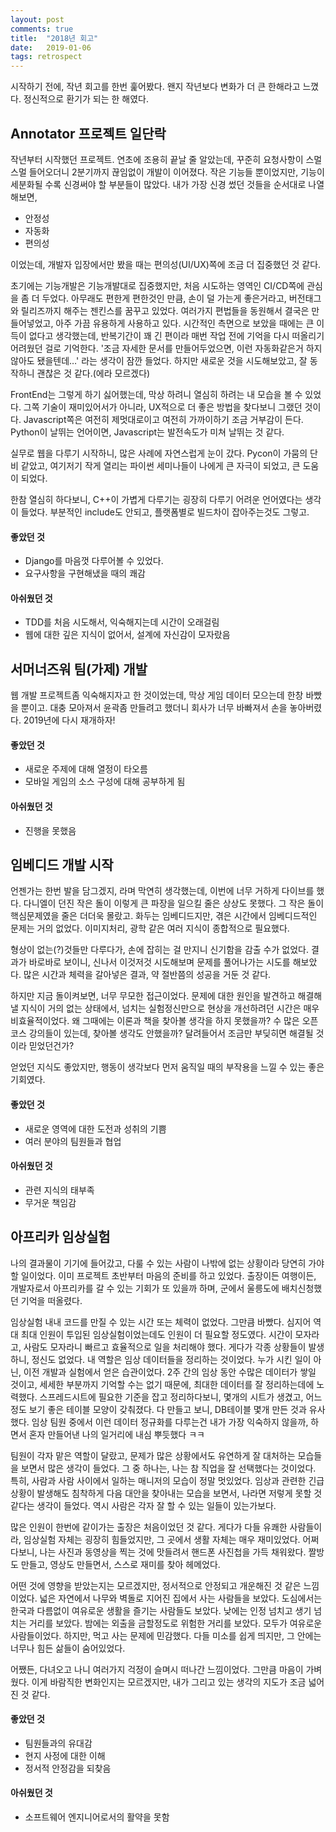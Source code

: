 ```yaml
---
layout: post
comments: true
title:  "2018년 회고"
date:   2019-01-06
tags: retrospect
---
```



시작하기 전에, 작년 회고를 한번 훑어봤다. 왠지 작년보다 변화가 더 큰 한해라고 느꼈다. 정신적으로 환기가 되는 한 해였다.

## Annotator 프로젝트 일단락
작년부터 시작했던 프로젝트. 연초에 조용히 끝날 줄 알았는데, 꾸준히 요청사항이 스멀스멀 들어오더니 2분기까지 끊임없이 개발이 이어졌다. 작은 기능들 뿐이었지만, 기능이 세분화될 수록 신경써야 할 부분들이 많았다. 내가 가장 신경 썼던 것들을 순서대로 나열해보면,
* 안정성
* 자동화
* 편의성

이었는데, 개발자 입장에서만 봤을 때는 편의성(UI/UX)쪽에 조금 더 집중했던 것 같다. 

초기에는 기능개발은 기능개발대로 집중했지만, 처음 시도하는 영역인 CI/CD쪽에 관심을 좀 더 두었다. 아무래도 편한게 편한것인 만큼, 손이 덜 가는게 좋은거라고, 버전태그와 릴리즈까지 해주는 젠킨스를 꿈꾸고 있었다. 여러가지 편법들을 동원해서 결국은 만들어넣었고, 아주 가끔 유용하게 사용하고 있다. 시간적인 측면으로 보았을 때에는 큰 이득이 없다고 생각했는데, 반복기간이 꽤 긴 편이라 매번 작업 전에 기억을 다시 떠올리기 어려웠던 걸로 기억한다. '조금 자세한 문서를 만들어두었으면, 이런 자동화같은거 하지 않아도 됐을텐데…' 라는 생각이 잠깐 들었다. 하지만 새로운 것을 시도해보았고, 잘 동작하니 괜찮은 것 같다.(에라 모르겠다)

FrontEnd는 그렇게 하기 싫어했는데, 막상 하려니 열심히 하려는 내 모습을 볼 수 있었다. 그쪽 기술이 재미있어서가 아니라, UX적으로 더 좋은 방법을 찾다보니 그랬던 것이다. Javascript쪽은 여전히 제멋대로이고 여전히 가까이하기 조금 거부감이 든다. Python이 날뛰는 언어이면, Javascript는 발전속도가 미쳐 날뛰는 것 같다.

실무로 웹을 다루기 시작하니, 많은 사례에 자연스럽게 눈이 갔다. Pycon이 가뭄의 단비 같았고, 여기저기 작게 열리는 파이썬 세미나들이 나에게 큰 자극이 되었고, 큰 도움이 되었다. 

한참 열심히 하다보니, C++이 가볍게 다루기는 굉장히 다루기 어려운 언어였다는 생각이 들었다. 부분적인 include도 안되고, 플랫폼별로 빌드차이 잡아주는것도 그렇고.

#### 좋았던 것
* Django를 마음껏 다루어볼 수 있었다.
* 요구사항을 구현해냈을 때의 쾌감

#### 아쉬웠던 것
* TDD를 처음 시도해서, 익숙해지는데 시간이 오래걸림
* 웹에 대한 깊은 지식이 없어서, 설계에 자신감이 모자랐음


## 서머너즈워 팀(가제) 개발
웹 개발 프로젝트좀 익숙해지자고 한 것이었는데, 막상 게임 데이터 모으는데 한창 바빴을 뿐이고.
대충 모아져서 윤곽좀 만들려고 했더니 회사가 너무 바빠져서 손을 놓아버렸다.
2019년에 다시 재개하자!

#### 좋았던 것
* 새로운 주제에 대해 열정이 타오름
* 모바일 게임의 소스 구성에 대해 공부하게 됨

#### 아쉬웠던 것
* 진행을 못했음

## 임베디드 개발 시작
언젠가는 한번 발을 담그겠지, 라며 막연히 생각했는데, 이번에 너무 거하게 다이브를 했다. 다니엘이 던진 작은 돌이 이렇게 큰 파장을 일으킬 줄은 상상도 못했다. 그 작은 돌이 핵심문제였을 줄은 더더욱 몰랐고. 화두는 임베디드지만, 겪은 시간에서 임베디드적인 문제는 거의 없었다. 이미지처리, 광학 같은 여러 지식이 종합적으로 필요했다.

형상이 없는(?)것들만 다루다가, 손에 잡히는 걸 만지니 신기함을 감출 수가 없었다. 결과가 바로바로 보이니, 신나서 이것저것 시도해보며 문제를 풀어나가는 시도를 해보았다. 많은 시간과 체력을 갈아넣은 결과, 약 절반쯤의 성공을 거둔 것 같다.

하지만 지금 돌이켜보면, 너무 무모한 접근이었다. 문제에 대한 원인을 발견하고 해결해 낼 지식이 거의 없는 상태에서, 넘치는 실험정신만으로 현상을 개선하려던 시간은 매우 비효율적이었다. 왜 그때에는 이론과 책을 찾아볼 생각을 하지 못했을까? 수 많은 오픈코스 강의들이 있는데, 찾아볼 생각도 안했을까? 달려들어서 조금만 부딪히면 해결될 것이라 믿었던건가?

얻었던 지식도 좋았지만, 행동이 생각보다 먼저 움직일 때의 부작용을 느낄 수 있는 좋은 기회였다.

#### 좋았던 것
* 새로운 영역에 대한 도전과 성취의 기쁨
* 여러 분야의 팀원들과 협업

#### 아쉬웠던 것
* 관련 지식의 태부족
* 무거운 책임감


## 아프리카 임상실험
나의 결과물이 기기에 들어갔고, 다룰 수 있는 사람이 나밖에 없는 상황이라 당연히 가야 할 일이었다. 이미 프로젝트 초반부터 마음의 준비를 하고 있었다. 출장이든 여행이든, 개발자로서 아프리카를 갈 수 있는 기회가 또 있을까 하며, 군에서 울릉도에 배치신청했던 기억을 떠올렸다.

임상실험 내내 코드를 만질 수 있는 시간 또는 체력이 없었다. 그만큼 바빴다. 심지어 역대 최대 인원이 투입된 임상실험이었는데도 인원이 더 필요할 정도였다. 시간이 모자라고, 사람도 모자라니 빠르고 효율적으로 일을 처리해야 했다. 게다가 각종 상황들이 발생하니, 정신도 없었다. 내 역할은 임상 데이터들을 정리하는 것이었다. 누가 시킨 일이 아닌, 이전 개발과 실험에서 얻은 습관이었다. 2주 간의 임상 동안 수많은 데이터가 쌓일 것이고, 세세한 부분까지 기억할 수는 없기 때문에, 최대한 데이터를 잘 정리하는데에 노력했다. 스프레드시트에 필요한 기준을 잡고 정리하다보니, 몇개의 시트가 생겼고, 어느정도 보기 좋은 테이블 모양이 갖춰졌다. 다 만들고 보니, DB테이블 몇개 만든 것과 유사했다. 임상 팀원 중에서 이런 데이터 정규화를 다루는건 내가 가장 익숙하지 않을까, 하면서 혼자 만들어낸 나의 일거리에 내심 뿌듯했다 ㅋㅋ

팀원이 각자 맡은 역할이 달랐고, 문제가 많은 상황에서도 유연하게 잘 대처하는 모습들을 보면서 많은 생각이 들었다. 그 중 하나는, 나는 참 직업을 잘 선택했다는 것이었다. 특히, 사람과 사람 사이에서 일하는 매니저의 모습이 정말 멋있었다. 임상과 관련한 긴급상황이 발생해도 침착하게 다음 대안을 찾아내는 모습을 보면서, 나라면 저렇게 못할 것 같다는 생각이 들었다. 역시 사람은 각자 잘 할 수 있는 일들이 있는가보다.

많은 인원이 한번에 같이가는 출장은 처음이었던 것 같다. 게다가 다들 유쾌한 사람들이라, 임상실험 자체는 굉장히 힘들었지만, 그 곳에서 생활 자체는 매우 재미있었다. 어쩌다보니, 나는 사진과 동영상을 찍는 것에 맛들려서 핸드폰 사진첩을 가득 채워왔다. 짤방도 만들고, 영상도 만들면서, 스스로 재미를 찾아 헤메었다.

어떤 것에 영향을 받았는지는 모르겠지만, 정서적으로 안정되고 개운해진 것 같은 느낌이었다. 넓은 자연에서 나무와 벽돌로 지어진 집에서 사는 사람들을 보았다. 도심에서는 한국과 다름없이 여유로운 생활을 즐기는 사람들도 보았다. 낮에는 인정 넘치고 생기 넘치는 거리를 보았다. 밤에는 외출을 금할정도로 위험한 거리를 보았다. 모두가 여유로운 사람들이었다. 하지만, 먹고 사는 문제에 민감했다. 다들 미소를 쉽게 띄지만, 그 안에는 너무나 힘든 삶들이 숨어있었다.

어쨌든, 다녀오고 나니 여러가지 걱정이 슬며시 떠나간 느낌이었다. 그만큼 마음이 가벼웠다. 이게 바람직한 변화인지는 모르겠지만, 내가 그리고 있는 생각의 지도가 조금 넓어진 것 같다. 

#### 좋았던 것
* 팀원들과의 유대감
* 현지 사정에 대한 이해
* 정서적 안정감을 되찾음

#### 아쉬웠던 것
* 소프트웨어 엔지니어로서의 활약을 못함

